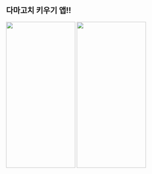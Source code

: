 다마고치 키우기 앱!!
-----
<img src = "https://user-images.githubusercontent.com/92036498/180649406-a53d7915-3546-42e7-b538-916035828e24.png" width = "190" height = "400"/> <img src = "https://user-images.githubusercontent.com/92036498/180649413-6d391a65-5a9e-4b35-b9fd-b4ff28dc543d.png" width = "190" height = "400"/>
